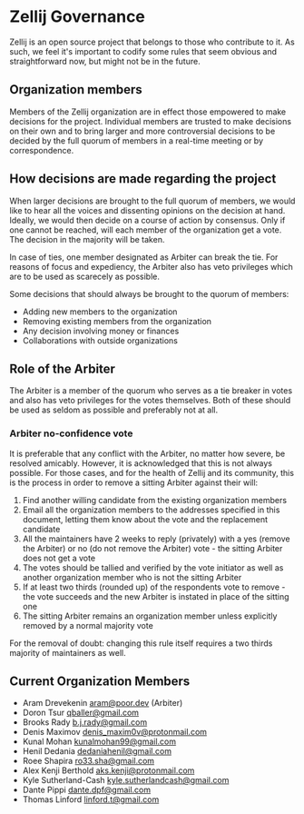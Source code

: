 # Zellij Governance
Zellij is an open source project that belongs to those who contribute to it.
As such, we feel it's important to codify some rules that seem obvious and straightforward now, but might not be in the future.

## Organization members
Members of the Zellij organization are in effect those empowered to make decisions for the project. Individual members are trusted to make decisions on their own and to bring larger and more controversial decisions to be decided by the full quorum of members in a real-time meeting or by correspondence.

## How decisions are made regarding the project
When larger decisions are brought to the full quorum of members, we would like to hear all the voices and dissenting  opinions on the decision at hand. Ideally, we would then decide on a course of action by consensus. Only if one cannot be reached, will each member of the organization get a vote. The decision in the majority will be taken.

In case of ties, one member designated as Arbiter can break the tie. For reasons of focus and expediency, the Arbiter also has veto privileges which are to be used as scarecely as possible.

Some decisions that should always be brought to the quorum of members:
* Adding new members to the organization
* Removing existing members from the organization
* Any decision involving money or finances
* Collaborations with outside organizations

## Role of the Arbiter
The Arbiter is a member of the quorum who serves as a tie breaker in votes and also has veto privileges for the votes themselves. Both of these should be used as seldom as possible and preferably not at all.

### Arbiter no-confidence vote
It is preferable that any conflict with the Arbiter, no matter how severe, be resolved amicably. However, it is acknowledged that this is not always possible. For those cases, and for the health of Zellij and its community, this is the process in order to remove a sitting Arbiter against their will:

1. Find another willing candidate from the existing organization members
2. Email all the organization members to the addresses specified in this document, letting them know about the vote and the replacement candidate
3. All the maintainers have 2 weeks to reply (privately) with a yes (remove the Arbiter) or no (do not remove the Arbiter) vote - the sitting Arbiter does not get a vote
4. The votes should be tallied and verified by the vote initiator as well as another organization member who is not the sitting Arbiter
5. If at least two thirds (rounded up) of the respondents vote to remove - the vote succeeds and the new Arbiter is instated in place of the sitting one
6. The sitting Arbiter remains an organization member unless explicitly removed by a normal majority vote

For the removal of doubt: changing this rule itself requires a two thirds majority of maintainers as well.

## Current Organization Members
* Aram Drevekenin <aram@poor.dev> (Arbiter)
* Doron Tsur <qballer@gmail.com>
* Brooks Rady <b.j.rady@gmail.com>
* Denis Maximov <denis_maxim0v@protonmail.com>
* Kunal Mohan <kunalmohan99@gmail.com>
* Henil Dedania <dedaniahenil@gmail.com>
* Roee Shapira <ro33.sha@gmail.com>
* Alex Kenji Berthold <aks.kenji@protonmail.com>
* Kyle Sutherland-Cash <kyle.sutherlandcash@gmail.com>
* Dante Pippi <dante.dpf@gmail.com>
* Thomas Linford <linford.t@gmail.com>
